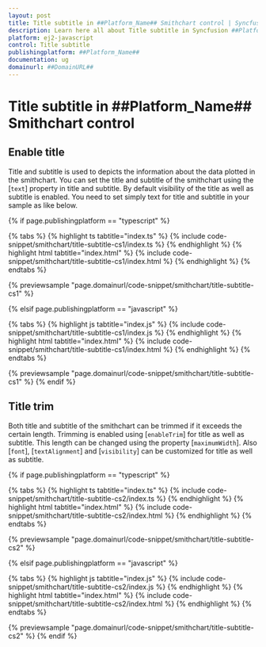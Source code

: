 ```yaml
---
layout: post
title: Title subtitle in ##Platform_Name## Smithchart control | Syncfusion
description: Learn here all about Title subtitle in Syncfusion ##Platform_Name## Smithchart control of Syncfusion Essential JS 2 and more.
platform: ej2-javascript
control: Title subtitle 
publishingplatform: ##Platform_Name##
documentation: ug
domainurl: ##DomainURL##
---
```


# Title subtitle in ##Platform_Name## Smithchart control

## Enable title

Title and subtitle is used to depicts the information about the data plotted in the smithchart. You can set the title and subtitle of the smithchart using the [`text`] property in title and subtitle. By default visibility of the title as well as subtitle is enabled. You need to set simply text for title and subtitle in your sample as like below.

{% if page.publishingplatform == "typescript" %}

 {% tabs %}
{% highlight ts tabtitle="index.ts" %}
{% include code-snippet/smithchart/title-subtitle-cs1/index.ts %}
{% endhighlight %}
{% highlight html tabtitle="index.html" %}
{% include code-snippet/smithchart/title-subtitle-cs1/index.html %}
{% endhighlight %}
{% endtabs %}
        
{% previewsample "page.domainurl/code-snippet/smithchart/title-subtitle-cs1" %}

{% elsif page.publishingplatform == "javascript" %}

{% tabs %}
{% highlight js tabtitle="index.js" %}
{% include code-snippet/smithchart/title-subtitle-cs1/index.js %}
{% endhighlight %}
{% highlight html tabtitle="index.html" %}
{% include code-snippet/smithchart/title-subtitle-cs1/index.html %}
{% endhighlight %}
{% endtabs %}

{% previewsample "page.domainurl/code-snippet/smithchart/title-subtitle-cs1" %}
{% endif %}

## Title trim

Both title and subtitle of the smithchart can be trimmed if it exceeds the certain length. Trimming is enabled using [`enableTrim`] for title as well as subtitle. This length can be changed using the property [`maximumWidth`]. Also [`font`], [`textAlignment`] and [`visibility`] can be customized for title as well as subtitle.

{% if page.publishingplatform == "typescript" %}

 {% tabs %}
{% highlight ts tabtitle="index.ts" %}
{% include code-snippet/smithchart/title-subtitle-cs2/index.ts %}
{% endhighlight %}
{% highlight html tabtitle="index.html" %}
{% include code-snippet/smithchart/title-subtitle-cs2/index.html %}
{% endhighlight %}
{% endtabs %}
        
{% previewsample "page.domainurl/code-snippet/smithchart/title-subtitle-cs2" %}

{% elsif page.publishingplatform == "javascript" %}

{% tabs %}
{% highlight js tabtitle="index.js" %}
{% include code-snippet/smithchart/title-subtitle-cs2/index.js %}
{% endhighlight %}
{% highlight html tabtitle="index.html" %}
{% include code-snippet/smithchart/title-subtitle-cs2/index.html %}
{% endhighlight %}
{% endtabs %}

{% previewsample "page.domainurl/code-snippet/smithchart/title-subtitle-cs2" %}
{% endif %}